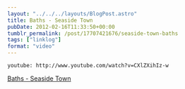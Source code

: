 ```yaml
---
layout: "../../../layouts/BlogPost.astro"
title: Baths - Seaside Town
pubDate: 2012-02-16T11:33:50+00:00
tumblr_permalink: /post/17707421676/seaside-town-baths
tags: ["linklog"]
format: "video"
---
```


`youtube: http://www.youtube.com/watch?v=CXlZXihIz-w`

[Baths - Seaside Town][1]

[1]: http://www.youtube.com/watch?v=CXlZXihIz-w
